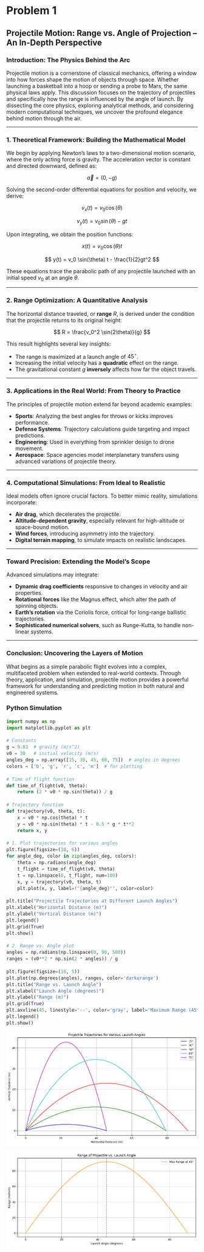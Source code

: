 # Problem 1  
## Projectile Motion: Range vs. Angle of Projection – An In-Depth Perspective

### Introduction: The Physics Behind the Arc  
Projectile motion is a cornerstone of classical mechanics, offering a window into how forces shape the motion of objects through space. Whether launching a basketball into a hoop or sending a probe to Mars, the same physical laws apply. This discussion focuses on the trajectory of projectiles and specifically how the range is influenced by the angle of launch. By dissecting the core physics, exploring analytical methods, and considering modern computational techniques, we uncover the profound elegance behind motion through the air.

---

### 1. Theoretical Framework: Building the Mathematical Model  
We begin by applying Newton’s laws to a two-dimensional motion scenario, where the only acting force is gravity. The acceleration vector is constant and directed downward, defined as:

$$
\vec{a} = (0, -g)
$$

Solving the second-order differential equations for position and velocity, we derive:

$$
v_x(t) = v_0 \cos(\theta)
$$

$$
v_y(t) = v_0 \sin(\theta) - gt
$$

Upon integrating, we obtain the position functions:

$$
x(t) = v_0 \cos(\theta) t
$$

$$
y(t) = v_0 \sin(\theta) t - \frac{1}{2}gt^2
$$

These equations trace the parabolic path of any projectile launched with an initial speed $v_0$ at an angle $\theta$.

---

### 2. Range Optimization: A Quantitative Analysis  
The horizontal distance traveled, or **range** $R$, is derived under the condition that the projectile returns to its original height:

$$
R = \frac{v_0^2 \sin(2\theta)}{g}
$$

This result highlights several key insights:

- The range is maximized at a launch angle of $45^\circ$.
- Increasing the initial velocity has a **quadratic** effect on the range.
- The gravitational constant $g$ **inversely** affects how far the object travels.

---

### 3. Applications in the Real World: From Theory to Practice  
The principles of projectile motion extend far beyond academic examples:

- **Sports**: Analyzing the best angles for throws or kicks improves performance.
- **Defense Systems**: Trajectory calculations guide targeting and impact predictions.
- **Engineering**: Used in everything from sprinkler design to drone movement.
- **Aerospace**: Space agencies model interplanetary transfers using advanced variations of projectile theory.

---

### 4. Computational Simulations: From Ideal to Realistic  
Ideal models often ignore crucial factors. To better mimic reality, simulations incorporate:

- **Air drag**, which decelerates the projectile.
- **Altitude-dependent gravity**, especially relevant for high-altitude or space-bound motion.
- **Wind forces**, introducing asymmetry into the trajectory.
- **Digital terrain mapping**, to simulate impacts on realistic landscapes.

---

### Toward Precision: Extending the Model’s Scope  
Advanced simulations may integrate:

- **Dynamic drag coefficients** responsive to changes in velocity and air properties.
- **Rotational forces** like the Magnus effect, which alter the path of spinning objects.
- **Earth’s rotation** via the Coriolis force, critical for long-range ballistic trajectories.
- **Sophisticated numerical solvers**, such as Runge-Kutta, to handle non-linear systems.

---

### Conclusion: Uncovering the Layers of Motion  
What begins as a simple parabolic flight evolves into a complex, multifaceted problem when extended to real-world contexts. Through theory, application, and simulation, projectile motion provides a powerful framework for understanding and predicting motion in both natural and engineered systems.

### Python Simulation
```python 
import numpy as np
import matplotlib.pyplot as plt

# Constants
g = 9.81  # gravity (m/s^2)
v0 = 30   # initial velocity (m/s)
angles_deg = np.array([15, 30, 45, 60, 75])  # angles in degrees
colors = ['b', 'g', 'r', 'c', 'm']  # for plotting

# Time of flight function
def time_of_flight(v0, theta):
    return (2 * v0 * np.sin(theta)) / g

# Trajectory function
def trajectory(v0, theta, t):
    x = v0 * np.cos(theta) * t
    y = v0 * np.sin(theta) * t - 0.5 * g * t**2
    return x, y

# 1. Plot trajectories for various angles
plt.figure(figsize=(10, 6))
for angle_deg, color in zip(angles_deg, colors):
    theta = np.radians(angle_deg)
    t_flight = time_of_flight(v0, theta)
    t = np.linspace(0, t_flight, num=100)
    x, y = trajectory(v0, theta, t)
    plt.plot(x, y, label=f"{angle_deg}°", color=color)

plt.title("Projectile Trajectories at Different Launch Angles")
plt.xlabel("Horizontal Distance (m)")
plt.ylabel("Vertical Distance (m)")
plt.legend()
plt.grid(True)
plt.show()

# 2. Range vs. Angle plot
angles = np.radians(np.linspace(0, 90, 500))
ranges = (v0**2 * np.sin(2 * angles)) / g

plt.figure(figsize=(10, 5))
plt.plot(np.degrees(angles), ranges, color='darkorange')
plt.title("Range vs. Launch Angle")
plt.xlabel("Launch Angle (degrees)")
plt.ylabel("Range (m)")
plt.grid(True)
plt.axvline(45, linestyle='--', color='gray', label='Maximum Range (45°)')
plt.legend()
plt.show()
```

![alt text](image-10.png)

![alt text](image-11.png)
